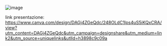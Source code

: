 ![image](https://github.com/user-attachments/assets/f3c3e4e6-5c9f-42a9-998c-9c76fa4647e6)

link presentazione: https://www.canva.com/design/DAGj4ZGeQdc/248OLdC1lps4uS5iKQxCRA/view?utm_content=DAGj4ZGeQdc&utm_campaign=designshare&utm_medium=link2&utm_source=uniquelinks&utlId=h3898c9c09a
